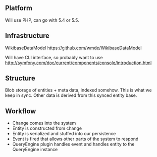 ## Platform

Will use PHP, can go with 5.4 or 5.5.

## Infrastructure

WikibaseDataModel https://github.com/wmde/WikibaseDataModel

Will have CLI interface, so probably want to use
http://symfony.com/doc/current/components/console/introduction.html

## Structure

Blob storage of entities + meta data, indexed somehow. This is what we keep in sync.
Other data is derived from this synced entity base.

## Workflow

* Change comes into the system
* Entity is constructed from change
* Entity is serialized and stuffed into our persistence
* Event is fired that allows other parts of the system to respond
* QueryEngine plugin handles event and handles entity to the QueryEngine instance